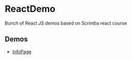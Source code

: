 # ReactDemo
Bunch of React JS demos based on Scrimba react course

## Demos

- [InfoPage](info-page/README.md)
